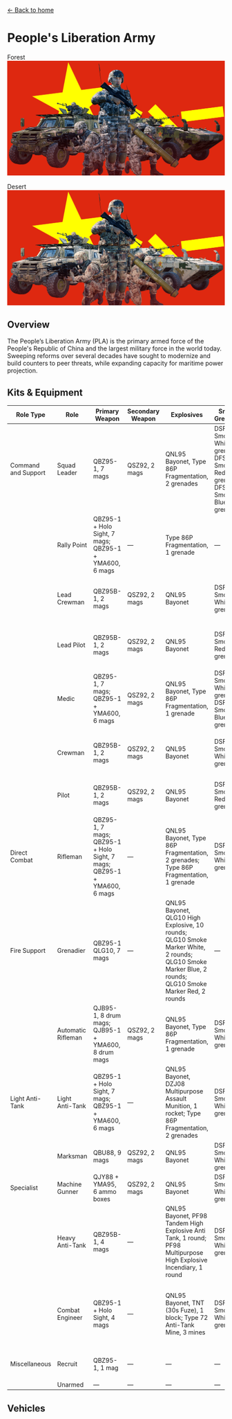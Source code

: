 [← Back to home](../README.md)

# People's Liberation Army

Forest
![People's Liberation Army - Forest Camo](./peoples-liberation-army-forest.png)

Desert
![People's Liberation Army - Desert Camo](./peoples-liberation-army-desert.png)

## Overview
The People’s Liberation Army (PLA) is the primary armed force of the People's Republic of China and the largest military force in the world today. Sweeping reforms over several decades have sought to modernize and build counters to peer threats, while expanding capacity for maritime power projection.

## Kits & Equipment
| Role Type           | Role                  | Primary Weapon                                              | Secondary Weapon                      | Explosives                                                        | Smoke Grenades                                            | Medical Supplies                | Addtl. Equipment                                             |
|---------------------|-----------------------|-------------------------------------------------------------|---------------------------------------|------------------------------------------------------------------|-----------------------------------------------------------|---------------------------------|-------------------------------------------------------------|
| Command and Support | Squad Leader          | QBZ95-1, 7 mags                                              | QSZ92, 2 mags                         | QNL95 Bayonet, Type 86P Fragmentation, 2 grenades                 | DSF161 Smoke White, 2 grenades; DFS161 Smoke Red, 1 grenade; DFS161 Smoke Blue, 1 grenade | Field Dressing, 2 packages      | Type 95 Binoculars                                          |
|                     | Rally Point           | QBZ95-1 + Holo Sight, 7 mags; QBZ95-1 + YMA600, 6 mags       | —                                     | Type 86P Fragmentation, 1 grenade                                 | —                                                         | —                               | —                                                           |
|                     | Lead Crewman          | QBZ95B-1, 2 mags                                             | QSZ92, 2 mags                         | QNL95 Bayonet                                                    | DSF161 Smoke White, 2 grenades                                | Field Dressing, 2 packages      | Type 95 Binoculars, Vehicle Repair Tools, Rally Point       |
|                     | Lead Pilot            | QBZ95B-1, 2 mags                                             | QSZ92, 2 mags                         | QNL95 Bayonet                                                    | DSF161 Smoke Red, 2 grenades                                   | Field Dressing, 2 packages      | Type 95 Binoculars, Vehicle Repair Tools, Rally Point       |
|                     | Medic                 | QBZ95-1, 7 mags; QBZ95-1 + YMA600, 6 mags                    | QSZ92, 2 mags                         | QNL95 Bayonet, Type 86P Fragmentation, 1 grenade                  | DSF161 Smoke White, 2 grenades; DSF161 Smoke Blue, 2 grenades | Field Dressing, 9 packages      | Medical Kit, WJQ308, Type 95 Binoculars                    |
|                     | Crewman               | QBZ95B-1, 2 mags                                             | QSZ92, 2 mags                         | QNL95 Bayonet                                                    | DSF161 Smoke White, 2 grenades                                | Field Dressing, 2 packages      | WJQ308, Type 95 Binoculars, Vehicle Repair Tools            |
|                     | Pilot                 | QBZ95B-1, 2 mags                                             | QSZ92, 2 mags                         | QNL95 Bayonet                                                    | DSF161 Smoke Red, 2 grenades                                   | Field Dressing, 2 packages      | Type 95 Binoculars, Vehicle Repair Tools                    |
| Direct Combat       | Rifleman              | QBZ95-1, 7 mags; QBZ95-1 + Holo Sight, 7 mags; QBZ95-1 + YMA600, 6 mags | —                                     | QNL95 Bayonet, Type 86P Fragmentation, 2 grenades; Type 86P Fragmentation, 1 grenade | DSF161 Smoke White, 2 grenades                                 | Field Dressing, 2 packages      | WJQ308, Ammo Bag, Type 95 Binoculars                       |
| Fire Support        | Grenadier             | QBZ95-1 QLG10, 7 mags                                        | —                                     | QNL95 Bayonet, QLG10 High Explosive, 10 rounds; QLG10 Smoke Marker White, 2 rounds; QLG10 Smoke Marker Blue, 2 rounds; QLG10 Smoke Marker Red, 2 rounds | —                                                         | Field Dressing, 2 packages      | WJQ308, Type 95 Binoculars                                  |
|                     | Automatic Rifleman    | QJB95-1, 8 drum mags; QJB95-1 + YMA600, 8 drum mags          | QSZ92, 2 mags                         | QNL95 Bayonet, Type 86P Fragmentation, 1 grenade                  | DSF161 Smoke White, 2 grenades                                 | Field Dressing, 2 packages      | WJQ308                                                      |
| Light Anti-Tank     | Light Anti-Tank       | QBZ95-1 + Holo Sight, 7 mags; QBZ95-1 + YMA600, 6 mags       | —                                     | QNL95 Bayonet, DZJ08 Multipurpose Assault Munition, 1 rocket; Type 86P Fragmentation, 2 grenades | DSF161 Smoke White, 2 grenades                                 | Field Dressing, 2 packages      | WJQ308, Type 95 Binoculars                                  |
|                     | Marksman              | QBU88, 9 mags                                                | QSZ92, 2 mags                         | QNL95 Bayonet                                                    | DSF161 Smoke White, 2 grenades                                 | Field Dressing, 2 packages      | WJQ308, Type 95 Binoculars                                  |
| Specialist          | Machine Gunner        | QJY88 + YMA95, 6 ammo boxes                                  | QSZ92, 2 mags                         | QNL95 Bayonet                                                    | DSF161 Smoke White, 2 grenades                                 | Field Dressing, 2 packages      | WJQ308                                                      |
|                     | Heavy Anti-Tank       | QBZ95B-1, 4 mags                                             | —                                     | QNL95 Bayonet, PF98 Tandem High Explosive Anti Tank, 1 round; PF98 Multipurpose High Explosive Incendiary, 1 round | DSF161 Smoke White, 2 grenades                                 | Field Dressing, 2 packages      | WJQ308, Type 95 Binoculars                                  |
|                     | Combat Engineer       | QBZ95-1 + Holo Sight, 4 mags                                  | —                                     | QNL95 Bayonet, TNT (30s Fuze), 1 block; Type 72 Anti-Tank Mine, 3 mines | DSF161 Smoke White, 2 grenades                                 | Field Dressing, 2 packages      | WJQ308, Vehicle Repair Tools, Sandbags, Razor Wire, Type 95 Binoculars |
| Miscellaneous       | Recruit               | QBZ95-1, 1 mag                                               | —                                     | —                                                                | —                                                         | Field Dressing, 1 package       | WJQ308                                                      |
|                     | Unarmed               | —                                                           | —                                     | —                                                                | —                                                         | —                               | —                                                           |


## Vehicles